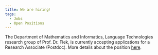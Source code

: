 ```yaml
---
title: We are hiring!
tags: 
  - Jobs
  - Open Positions
---
```


The Department of Mathematics and Informatics, Language Technologies research group of Prof. Dr. Flek, is currently accepting applications for a Research Associate (Postdoc). More details about the position [here](../../../pdf_files/postdoc_app.pdf). 

